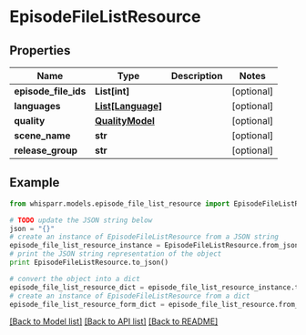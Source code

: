 # EpisodeFileListResource


## Properties
Name | Type | Description | Notes
------------ | ------------- | ------------- | -------------
**episode_file_ids** | **List[int]** |  | [optional] 
**languages** | [**List[Language]**](Language.md) |  | [optional] 
**quality** | [**QualityModel**](QualityModel.md) |  | [optional] 
**scene_name** | **str** |  | [optional] 
**release_group** | **str** |  | [optional] 

## Example

```python
from whisparr.models.episode_file_list_resource import EpisodeFileListResource

# TODO update the JSON string below
json = "{}"
# create an instance of EpisodeFileListResource from a JSON string
episode_file_list_resource_instance = EpisodeFileListResource.from_json(json)
# print the JSON string representation of the object
print EpisodeFileListResource.to_json()

# convert the object into a dict
episode_file_list_resource_dict = episode_file_list_resource_instance.to_dict()
# create an instance of EpisodeFileListResource from a dict
episode_file_list_resource_form_dict = episode_file_list_resource.from_dict(episode_file_list_resource_dict)
```
[[Back to Model list]](../README.md#documentation-for-models) [[Back to API list]](../README.md#documentation-for-api-endpoints) [[Back to README]](../README.md)


